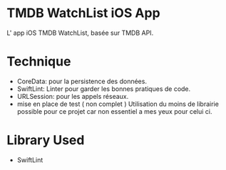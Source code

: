 # TMDB WatchList iOS App
L' app iOS TMDB WatchList, basée sur TMDB API.

# Technique
- CoreData: pour la persistence des données.
- SwiftLint: Linter pour garder les bonnes pratiques de code.
- URLSession: pour les appels réseaux.
- mise en place de test ( non complet )
Utilisation du moins de librairie possible pour ce projet car non essentiel a mes yeux pour celui ci.

# Library Used
- SwiftLint

